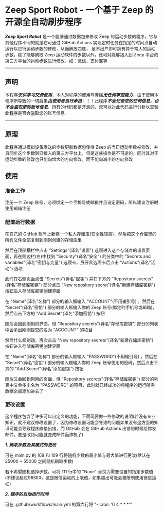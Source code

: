 # Zeep Sport Robot - 一个基于 Zeep 的开源全自动刷步程序

***Zeep Sport Robot*** 是一个能够通过数据包来修改 Zeep 的运动步数的程序，它与其他程序不同的就是它可通过 GitHub Actions 实现定时任务在指定的时间点自动运行以进行运动步数的修改，从而解放四肢， 足不出户即可拥有异于常人的运动步数，除了能够刷取 Zeep 运动软件的步数以外，还可对能够接入到 Zeep 平台的第三方平台的运动步数进行修改，如：微信、支付宝等

---

## 声明

本程序***仅供学习交流使用***，本人对程序的使用与传播***无任何掌控能力***，由于使用本程序所导致的一切后果***由使用者自行承担***！！！此程序***不会记录您的任何信息，也不会盗取您的账号信息***，所有的代码都是开源的，您可以对此代码进行分析以查验此程序是否会盗取您的账号信息

---

## 原理

此程序通过模拟设备发送的步数更新数据包使得 Zeep 的当日运动步数被修改，并且同步这个步数到已接入的第三方平台上，但是这些操作是不可逆的，同时其对于运动步数的修改也只能向增大的方向修改，而不能向减小的方向修改

## 使用

### 准备工作

注册一个 Zeep 账号，必须绑定一个手机号或邮箱并且设定密码，所以建议注册时使用邮箱注册

### 配置运行数据

在自己的 GitHub 账号上新建一个私人存储库(安全性较高)，然后把这个仓库里的所有文件全部复制到刚刚创建的存储库里

然后在顶部横栏中点击 "Settings"(译名"设置") 选项进入这个存储库的设置页面，再在侧边栏(左)中找到 "Security"(译名"安全") 的分类中的 "Secrets and variables"(译名"密钥与变量") 选项卡，展开此选项卡后点击 "Actions"(译名"活动") 选项

此时在右侧页面点击 "Secrets"(译名"密钥") 并在下方的 "Repository secrets"(译名"存储库密钥") 部分点击 "New repository secret"(译名"新建存储库密钥") 按钮进入存储库密钥创建界面

在 "Name"(译名"名称") 部分的输入框输入 "ACCOUNT"(不用输引号) ，然后在 "Secret"(译名"密钥") 部分的输入框输入你的 Zeep 账号(绑定的手机号或邮箱)，然后点击下方的 "Add Secret"(译名"添加密钥") 按钮

随后会回到刚刚的界面，但 "Repository secrets"(译名"存储库密钥") 部分的列表中会多出刚刚提交的名为 "ACCOUNT" 的项目

然后什么都别动，再次点击 "New repository secrets"(译名"新建存储库密钥") 按钮进入存储库密钥创建界面

在 "Name"(译名"名称") 部分的输入框输入 "PASSWORD"(不用输引号) ，然后在 "Secret"(译名"密钥") 部分的输入框输入你的 Zeep 账号使用的密码，然后点击下方的 "Add Secret"(译名"添加密钥") 按钮

随后又会回到刚刚的页面，但 "Repository secrets"(译名"存储库密钥") 部分的列表中又会多出名为 "PASSWORD" 的项目，此时就已经成功的将程序的运行所需数据全部添加进去了

### 更改设置

这个程序包含了许多可以自定义的功能，下面简要做一些修改的说明(若没有专业知识，就不建议修改设置了，因为修改设置可能会导致的问题如果没有这方面的知识可能会导致程序直接出错，而 GitHub 会在 GitHub Actions 出错的时候给你发邮件，要是改错可能就变成邮件轰炸机了)

***1. 刷取步数及其模式的更改***

可在 main.py 的 108 和 109 行将随机步数的最小值与最大值进行更改(默认在 25000 ~ 55000 之间随机刷取步数)

若不希望随机选择步数，可将 111 行中的 "None" 替换为需要设置的指定步数值(不建议超过98800，这是微信运动的上限值，如果超出可能会被限制使用微信运动)

***2. 程序的自动运行时间***

可在 .github/workflows/main.yml 的第六行将 "- cron: '0 4 * * *'"
